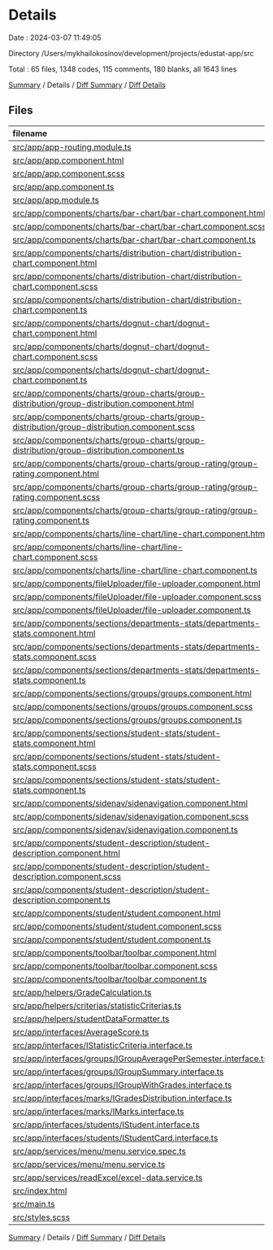 # Details

Date : 2024-03-07 11:49:05

Directory /Users/mykhailokosinov/development/projects/edustat-app/src

Total : 65 files,  1348 codes, 115 comments, 180 blanks, all 1643 lines

[Summary](results.md) / Details / [Diff Summary](diff.md) / [Diff Details](diff-details.md)

## Files
| filename | language | code | comment | blank | total |
| :--- | :--- | ---: | ---: | ---: | ---: |
| [src/app/app-routing.module.ts](/src/app/app-routing.module.ts) | TypeScript | 19 | 3 | 3 | 25 |
| [src/app/app.component.html](/src/app/app.component.html) | HTML | 4 | 0 | 1 | 5 |
| [src/app/app.component.scss](/src/app/app.component.scss) | SCSS | 0 | 0 | 1 | 1 |
| [src/app/app.component.ts](/src/app/app.component.ts) | TypeScript | 8 | 0 | 3 | 11 |
| [src/app/app.module.ts](/src/app/app.module.ts) | TypeScript | 80 | 2 | 8 | 90 |
| [src/app/components/charts/bar-chart/bar-chart.component.html](/src/app/components/charts/bar-chart/bar-chart.component.html) | HTML | 12 | 0 | 1 | 13 |
| [src/app/components/charts/bar-chart/bar-chart.component.scss](/src/app/components/charts/bar-chart/bar-chart.component.scss) | SCSS | 0 | 0 | 1 | 1 |
| [src/app/components/charts/bar-chart/bar-chart.component.ts](/src/app/components/charts/bar-chart/bar-chart.component.ts) | TypeScript | 32 | 4 | 6 | 42 |
| [src/app/components/charts/distribution-chart/distribution-chart.component.html](/src/app/components/charts/distribution-chart/distribution-chart.component.html) | HTML | 9 | 0 | 1 | 10 |
| [src/app/components/charts/distribution-chart/distribution-chart.component.scss](/src/app/components/charts/distribution-chart/distribution-chart.component.scss) | SCSS | 0 | 0 | 1 | 1 |
| [src/app/components/charts/distribution-chart/distribution-chart.component.ts](/src/app/components/charts/distribution-chart/distribution-chart.component.ts) | TypeScript | 33 | 0 | 6 | 39 |
| [src/app/components/charts/dognut-chart/dognut-chart.component.html](/src/app/components/charts/dognut-chart/dognut-chart.component.html) | HTML | 11 | 0 | 4 | 15 |
| [src/app/components/charts/dognut-chart/dognut-chart.component.scss](/src/app/components/charts/dognut-chart/dognut-chart.component.scss) | SCSS | 4 | 0 | 1 | 5 |
| [src/app/components/charts/dognut-chart/dognut-chart.component.ts](/src/app/components/charts/dognut-chart/dognut-chart.component.ts) | TypeScript | 36 | 1 | 2 | 39 |
| [src/app/components/charts/group-charts/group-distribution/group-distribution.component.html](/src/app/components/charts/group-charts/group-distribution/group-distribution.component.html) | HTML | 1 | 0 | 1 | 2 |
| [src/app/components/charts/group-charts/group-distribution/group-distribution.component.scss](/src/app/components/charts/group-charts/group-distribution/group-distribution.component.scss) | SCSS | 0 | 0 | 1 | 1 |
| [src/app/components/charts/group-charts/group-distribution/group-distribution.component.ts](/src/app/components/charts/group-charts/group-distribution/group-distribution.component.ts) | TypeScript | 8 | 0 | 3 | 11 |
| [src/app/components/charts/group-charts/group-rating/group-rating.component.html](/src/app/components/charts/group-charts/group-rating/group-rating.component.html) | HTML | 1 | 0 | 1 | 2 |
| [src/app/components/charts/group-charts/group-rating/group-rating.component.scss](/src/app/components/charts/group-charts/group-rating/group-rating.component.scss) | SCSS | 0 | 0 | 1 | 1 |
| [src/app/components/charts/group-charts/group-rating/group-rating.component.ts](/src/app/components/charts/group-charts/group-rating/group-rating.component.ts) | TypeScript | 8 | 0 | 3 | 11 |
| [src/app/components/charts/line-chart/line-chart.component.html](/src/app/components/charts/line-chart/line-chart.component.html) | HTML | 9 | 0 | 2 | 11 |
| [src/app/components/charts/line-chart/line-chart.component.scss](/src/app/components/charts/line-chart/line-chart.component.scss) | SCSS | 4 | 0 | 2 | 6 |
| [src/app/components/charts/line-chart/line-chart.component.ts](/src/app/components/charts/line-chart/line-chart.component.ts) | TypeScript | 58 | 0 | 4 | 62 |
| [src/app/components/fileUploader/file-uploader.component.html](/src/app/components/fileUploader/file-uploader.component.html) | HTML | 25 | 0 | 5 | 30 |
| [src/app/components/fileUploader/file-uploader.component.scss](/src/app/components/fileUploader/file-uploader.component.scss) | SCSS | 22 | 0 | 1 | 23 |
| [src/app/components/fileUploader/file-uploader.component.ts](/src/app/components/fileUploader/file-uploader.component.ts) | TypeScript | 44 | 4 | 5 | 53 |
| [src/app/components/sections/departments-stats/departments-stats.component.html](/src/app/components/sections/departments-stats/departments-stats.component.html) | HTML | 69 | 2 | 2 | 73 |
| [src/app/components/sections/departments-stats/departments-stats.component.scss](/src/app/components/sections/departments-stats/departments-stats.component.scss) | SCSS | 27 | 0 | 3 | 30 |
| [src/app/components/sections/departments-stats/departments-stats.component.ts](/src/app/components/sections/departments-stats/departments-stats.component.ts) | TypeScript | 64 | 0 | 3 | 67 |
| [src/app/components/sections/groups/groups.component.html](/src/app/components/sections/groups/groups.component.html) | HTML | 23 | 22 | 3 | 48 |
| [src/app/components/sections/groups/groups.component.scss](/src/app/components/sections/groups/groups.component.scss) | SCSS | 12 | 0 | 1 | 13 |
| [src/app/components/sections/groups/groups.component.ts](/src/app/components/sections/groups/groups.component.ts) | TypeScript | 18 | 0 | 6 | 24 |
| [src/app/components/sections/student-stats/student-stats.component.html](/src/app/components/sections/student-stats/student-stats.component.html) | HTML | 19 | 1 | 1 | 21 |
| [src/app/components/sections/student-stats/student-stats.component.scss](/src/app/components/sections/student-stats/student-stats.component.scss) | SCSS | 13 | 0 | 1 | 14 |
| [src/app/components/sections/student-stats/student-stats.component.ts](/src/app/components/sections/student-stats/student-stats.component.ts) | TypeScript | 40 | 1 | 4 | 45 |
| [src/app/components/sidenav/sidenavigation.component.html](/src/app/components/sidenav/sidenavigation.component.html) | HTML | 26 | 2 | 2 | 30 |
| [src/app/components/sidenav/sidenavigation.component.scss](/src/app/components/sidenav/sidenavigation.component.scss) | SCSS | 20 | 0 | 3 | 23 |
| [src/app/components/sidenav/sidenavigation.component.ts](/src/app/components/sidenav/sidenavigation.component.ts) | TypeScript | 26 | 0 | 4 | 30 |
| [src/app/components/student-description/student-description.component.html](/src/app/components/student-description/student-description.component.html) | HTML | 36 | 8 | 1 | 45 |
| [src/app/components/student-description/student-description.component.scss](/src/app/components/student-description/student-description.component.scss) | SCSS | 0 | 0 | 1 | 1 |
| [src/app/components/student-description/student-description.component.ts](/src/app/components/student-description/student-description.component.ts) | TypeScript | 15 | 0 | 4 | 19 |
| [src/app/components/student/student.component.html](/src/app/components/student/student.component.html) | HTML | 19 | 0 | 1 | 20 |
| [src/app/components/student/student.component.scss](/src/app/components/student/student.component.scss) | SCSS | 13 | 7 | 3 | 23 |
| [src/app/components/student/student.component.ts](/src/app/components/student/student.component.ts) | TypeScript | 17 | 37 | 9 | 63 |
| [src/app/components/toolbar/toolbar.component.html](/src/app/components/toolbar/toolbar.component.html) | HTML | 14 | 0 | 2 | 16 |
| [src/app/components/toolbar/toolbar.component.scss](/src/app/components/toolbar/toolbar.component.scss) | SCSS | 12 | 0 | 1 | 13 |
| [src/app/components/toolbar/toolbar.component.ts](/src/app/components/toolbar/toolbar.component.ts) | TypeScript | 13 | 0 | 3 | 16 |
| [src/app/helpers/GradeCalculation.ts](/src/app/helpers/GradeCalculation.ts) | TypeScript | 121 | 7 | 10 | 138 |
| [src/app/helpers/criterias/statisticCriterias.ts](/src/app/helpers/criterias/statisticCriterias.ts) | TypeScript | 3 | 0 | 1 | 4 |
| [src/app/helpers/studentDataFormatter.ts](/src/app/helpers/studentDataFormatter.ts) | TypeScript | 35 | 0 | 7 | 42 |
| [src/app/interfaces/AverageScore.ts](/src/app/interfaces/AverageScore.ts) | TypeScript | 4 | 0 | 1 | 5 |
| [src/app/interfaces/IStatisticCriteria.interface.ts](/src/app/interfaces/IStatisticCriteria.interface.ts) | TypeScript | 4 | 0 | 1 | 5 |
| [src/app/interfaces/groups/IGroupAveragePerSemester.interface.ts](/src/app/interfaces/groups/IGroupAveragePerSemester.interface.ts) | TypeScript | 5 | 0 | 1 | 6 |
| [src/app/interfaces/groups/IGroupSummary.interface.ts](/src/app/interfaces/groups/IGroupSummary.interface.ts) | TypeScript | 5 | 0 | 1 | 6 |
| [src/app/interfaces/groups/IGroupWithGrades.interface.ts](/src/app/interfaces/groups/IGroupWithGrades.interface.ts) | TypeScript | 11 | 0 | 2 | 13 |
| [src/app/interfaces/marks/IGradesDistribution.interface.ts](/src/app/interfaces/marks/IGradesDistribution.interface.ts) | TypeScript | 8 | 0 | 1 | 9 |
| [src/app/interfaces/marks/IMarks.interface.ts](/src/app/interfaces/marks/IMarks.interface.ts) | TypeScript | 8 | 0 | 1 | 9 |
| [src/app/interfaces/students/IStudent.interface.ts](/src/app/interfaces/students/IStudent.interface.ts) | TypeScript | 11 | 0 | 1 | 12 |
| [src/app/interfaces/students/IStudentCard.interface.ts](/src/app/interfaces/students/IStudentCard.interface.ts) | TypeScript | 7 | 0 | 2 | 9 |
| [src/app/services/menu/menu.service.spec.ts](/src/app/services/menu/menu.service.spec.ts) | TypeScript | 12 | 0 | 5 | 17 |
| [src/app/services/menu/menu.service.ts](/src/app/services/menu/menu.service.ts) | TypeScript | 12 | 0 | 3 | 15 |
| [src/app/services/readExcel/excel-data.service.ts](/src/app/services/readExcel/excel-data.service.ts) | TypeScript | 130 | 14 | 11 | 155 |
| [src/index.html](/src/index.html) | HTML | 22 | 0 | 1 | 23 |
| [src/main.ts](/src/main.ts) | TypeScript | 4 | 0 | 4 | 8 |
| [src/styles.scss](/src/styles.scss) | SCSS | 22 | 0 | 1 | 23 |

[Summary](results.md) / Details / [Diff Summary](diff.md) / [Diff Details](diff-details.md)